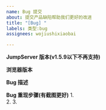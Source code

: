 ```yaml
---
name: Bug 提交
about: 提交产品缺陷帮助我们更好的改进
title: "[Bug] "
labels: 类型:bug
assignees: wojiushixiaobai

---
```


**JumpServer 版本(v1.5.9以下不再支持)**


**浏览器版本**


**Bug 描述**


**Bug 重现步骤(有截图更好)**
1.  
2.
3.
